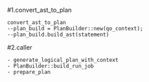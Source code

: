 #1.convert_ast_to_plan

```
convert_ast_to_plan
--plan_build = PlanBuilder::new(qo_context);
--plan_build.build_ast(statement)
```

#2.caller

```
- generate_logical_plan_with_context
- PlanBuilder::build_run_job
- prepare_plan
```

